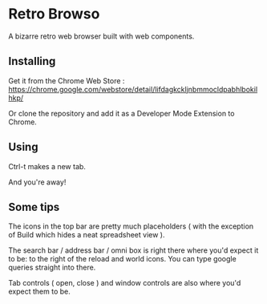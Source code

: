 # Retro Browso

A bizarre retro web browser built with web components. 

## Installing

Get it from the Chrome Web Store : https://chrome.google.com/webstore/detail/lifdagkckljnbmmocldpabhlbokilhkp/

Or clone the repository and add it as a Developer Mode Extension to Chrome.

## Using

Ctrl-t makes a new tab. 

And you're away!

## Some tips

The icons in the top bar are pretty much placeholders ( with the exception of Build which hides a neat spreadsheet view ).

The search bar / address bar / omni box is right there where you'd expect it to be: to the right of the reload and world icons. You can type google queries straight into there. 

Tab controls ( open, close ) and window controls are also where you'd expect them to be. 






